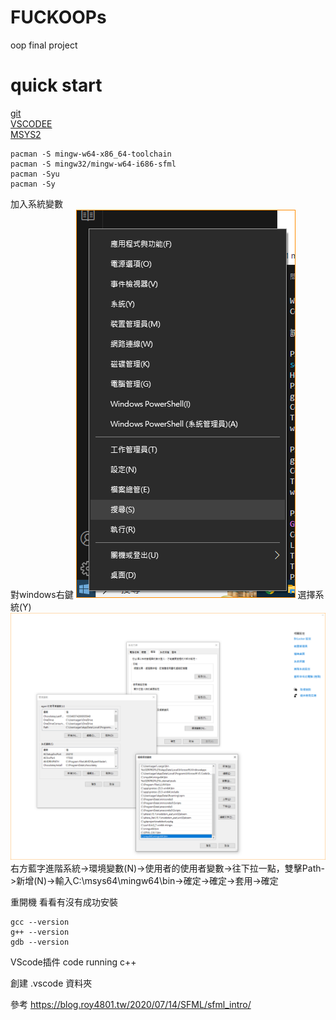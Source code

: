 # FUCKOOPs
oop final project

# quick start
[git](https://git-scm.com/)  
[VSCODEE](https://code.visualstudio.com/)  
[MSYS2](https://www.msys2.org/)

```shell
pacman -S mingw-w64-x86_64-toolchain
pacman -S mingw32/mingw-w64-i686-sfml
pacman -Syu
pacman -Sy
```
加入系統變數  
對windows右鍵
![Alt text](image.png)
選擇系統(Y)
![Alt text](image-1.png)
右方藍字進階系統->環境變數(N)->使用者的使用者變數->往下拉一點，雙擊Path->新增(N)->輸入C:\msys64\mingw64\bin->確定->確定->套用->確定

重開機
看看有沒有成功安裝

```shell
gcc --version
g++ --version
gdb --version
```

VScode插件
code running
c++

創建 .vscode 資料夾




參考
https://blog.roy4801.tw/2020/07/14/SFML/sfml_intro/  


